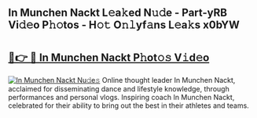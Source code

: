 ## In Munchen Nackt L𝚎a𝚔ed N𝚞𝚍e - Part-yRB Vi𝚍𝚎o P𝚑𝚘tos - H𝚘𝚝 O𝚗𝚕yf𝚊ns L𝚎a𝚔s x0bYW

# <h2><a href="http://kf8ade.oniu.top/?m=In+Munchen+Nackt">🔗👉 🔴 In Munchen Nackt P𝚑ot𝚘𝚜 V𝚒d𝚎o</a></h2>

[![In Munchen Nackt Nu𝚍e𝚜](https://i.imgur.com/0qMVB7G.gif)](http://kf8ade.oniu.top/?m=In+Munchen+Nackt)
Online thought leader In Munchen Nackt, acclaimed for disseminating dance and lifestyle knowledge, through performances and personal vlogs. Inspiring coach In Munchen Nackt, celebrated for their ability to bring out the best in their athletes and teams.  
